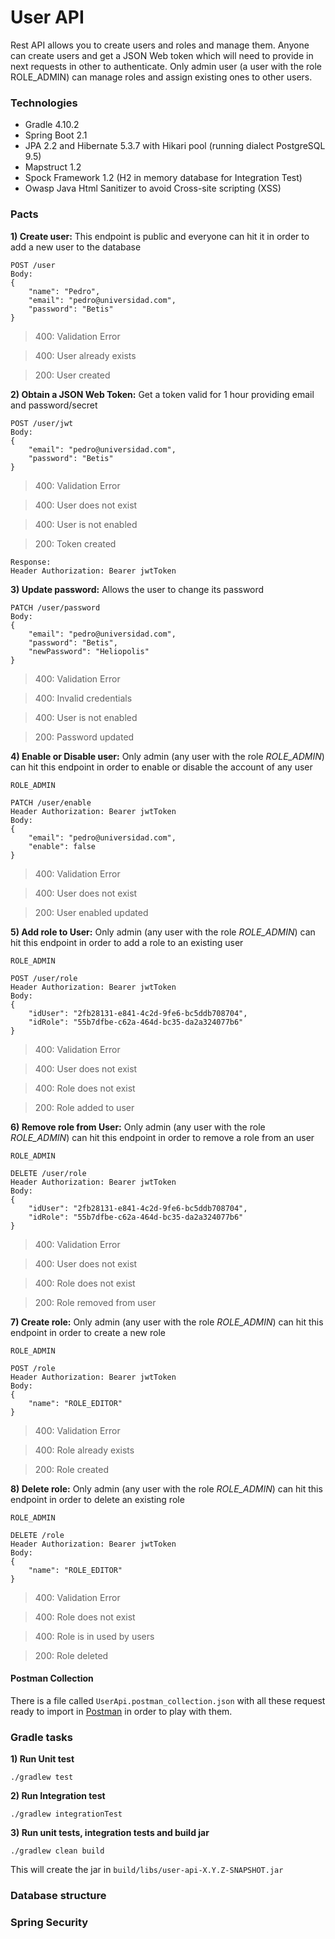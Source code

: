 # User API

Rest API allows you to create users and roles and manage them. Anyone can create users and get a JSON Web token which will need to provide in next requests in other to authenticate. Only admin user (a user with the role ROLE_ADMIN) can manage roles and assign existing ones to other users.
 
### Technologies
- Gradle 4.10.2
- Spring Boot 2.1
- JPA 2.2 and Hibernate 5.3.7 with Hikari pool (running dialect PostgreSQL 9.5) 
- Mapstruct 1.2
- Spock Framework 1.2 (H2 in memory database for Integration Test)
- Owasp Java Html Sanitizer to avoid Cross-site scripting (XSS)

### Pacts
**1) Create user:** This endpoint is public and everyone can hit it in order to add a new user to the database 
```
POST /user
Body:
{
	"name": "Pedro",
	"email": "pedro@universidad.com",
	"password": "Betis"
}
```
> 400: Validation Error

> 400: User already exists

> 200: User created

**2) Obtain a JSON Web Token:** Get a token valid for 1 hour providing email and password/secret
```
POST /user/jwt
Body:
{
	"email": "pedro@universidad.com",
	"password": "Betis"
}
```
> 400: Validation Error

> 400: User does not exist

> 400: User is not enabled

> 200: Token created
```
Response:
Header Authorization: Bearer jwtToken
```

**3) Update password:** Allows the user to change its password 
```
PATCH /user/password
Body:
{
	"email": "pedro@universidad.com",
	"password": "Betis",
	"newPassword": "Heliopolis"
}
```
> 400: Validation Error

> 400: Invalid credentials

> 400: User is not enabled

> 200: Password updated

**4) Enable or Disable user:** Only admin (any user with the role *ROLE_ADMIN*) can hit this endpoint in order to enable or disable the account of any user 
```
ROLE_ADMIN

PATCH /user/enable
Header Authorization: Bearer jwtToken
Body:
{
	"email": "pedro@universidad.com",
	"enable": false
}
```
> 400: Validation Error

> 400: User does not exist

> 200: User enabled updated

**5) Add role to User:** Only admin (any user with the role *ROLE_ADMIN*) can hit this endpoint in order to add a role to an existing user 
```
ROLE_ADMIN

POST /user/role
Header Authorization: Bearer jwtToken
Body:
{
	"idUser": "2fb28131-e841-4c2d-9fe6-bc5ddb708704",
	"idRole": "55b7dfbe-c62a-464d-bc35-da2a324077b6"
}
```
> 400: Validation Error

> 400: User does not exist

> 400: Role does not exist

> 200: Role added to user

**6) Remove role from User:** Only admin (any user with the role *ROLE_ADMIN*) can hit this endpoint in order to remove a role from an user 
```
ROLE_ADMIN

DELETE /user/role
Header Authorization: Bearer jwtToken
Body:
{
	"idUser": "2fb28131-e841-4c2d-9fe6-bc5ddb708704",
	"idRole": "55b7dfbe-c62a-464d-bc35-da2a324077b6"
}
```
> 400: Validation Error

> 400: User does not exist

> 400: Role does not exist

> 200: Role removed from user

**7) Create role:** Only admin (any user with the role *ROLE_ADMIN*) can hit this endpoint in order to create a new role 
```
ROLE_ADMIN

POST /role
Header Authorization: Bearer jwtToken
Body:
{
	"name": "ROLE_EDITOR"
}
```
> 400: Validation Error

> 400: Role already exists

> 200: Role created

**8) Delete role:** Only admin (any user with the role *ROLE_ADMIN*) can hit this endpoint in order to delete an existing role 
```
ROLE_ADMIN

DELETE /role
Header Authorization: Bearer jwtToken
Body:
{
	"name": "ROLE_EDITOR"
}
```
> 400: Validation Error

> 400: Role does not exist

> 400: Role is in used by users

> 200: Role deleted

#### Postman Collection
There is a file called ```UserApi.postman_collection.json``` with all these request ready to import in [Postman](https://www.getpostman.com/) in order to play with them.
 
### Gradle tasks
**1) Run Unit test** 
```
./gradlew test
```
**2) Run Integration test** 
```
./gradlew integrationTest
```
**3) Run unit tests, integration tests and build jar** 
```
./gradlew clean build
```
This will create the jar in ```build/libs/user-api-X.Y.Z-SNAPSHOT.jar```

### Database structure

### Spring Security 
